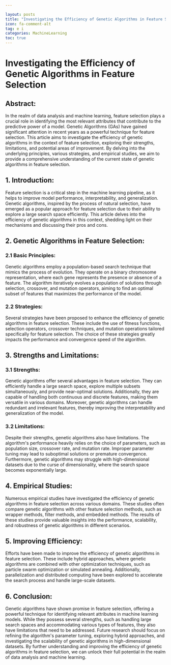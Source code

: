 ```yaml
---

layout: posts
title: "Investigating the Efficiency of Genetic Algorithms in Feature Selection"
icon: fa-comment-alt
tag: e i  
categories: MachineLearning
toc: true
---
```




# Investigating the Efficiency of Genetic Algorithms in Feature Selection

## Abstract:
In the realm of data analysis and machine learning, feature selection plays a crucial role in identifying the most relevant attributes that contribute to the predictive power of a model. Genetic Algorithms (GAs) have gained significant attention in recent years as a powerful technique for feature selection. This article aims to investigate the efficiency of genetic algorithms in the context of feature selection, exploring their strengths, limitations, and potential areas of improvement. By delving into the underlying principles, various strategies, and empirical studies, we aim to provide a comprehensive understanding of the current state of genetic algorithms in feature selection.

## 1. Introduction:
Feature selection is a critical step in the machine learning pipeline, as it helps to improve model performance, interpretability, and generalization. Genetic algorithms, inspired by the process of natural selection, have emerged as a popular approach for feature selection due to their ability to explore a large search space efficiently. This article delves into the efficiency of genetic algorithms in this context, shedding light on their mechanisms and discussing their pros and cons.

## 2. Genetic Algorithms in Feature Selection:
### 2.1 Basic Principles:
Genetic algorithms employ a population-based search technique that mimics the process of evolution. They operate on a binary chromosome representation, where each gene represents the presence or absence of a feature. The algorithm iteratively evolves a population of solutions through selection, crossover, and mutation operators, aiming to find an optimal subset of features that maximizes the performance of the model.

### 2.2 Strategies:
Several strategies have been proposed to enhance the efficiency of genetic algorithms in feature selection. These include the use of fitness functions, selection operators, crossover techniques, and mutation operations tailored specifically for feature selection. The choice of these strategies greatly impacts the performance and convergence speed of the algorithm.

## 3. Strengths and Limitations:
### 3.1 Strengths:
Genetic algorithms offer several advantages in feature selection. They can efficiently handle a large search space, explore multiple subsets simultaneously, and provide near-optimal solutions. Additionally, they are capable of handling both continuous and discrete features, making them versatile in various domains. Moreover, genetic algorithms can handle redundant and irrelevant features, thereby improving the interpretability and generalization of the model.

### 3.2 Limitations:
Despite their strengths, genetic algorithms also have limitations. The algorithm's performance heavily relies on the choice of parameters, such as population size, crossover rate, and mutation rate. Improper parameter tuning may lead to suboptimal solutions or premature convergence. Furthermore, genetic algorithms may struggle with high-dimensional datasets due to the curse of dimensionality, where the search space becomes exponentially large.

## 4. Empirical Studies:
Numerous empirical studies have investigated the efficiency of genetic algorithms in feature selection across various domains. These studies often compare genetic algorithms with other feature selection methods, such as wrapper methods, filter methods, and embedded methods. The results of these studies provide valuable insights into the performance, scalability, and robustness of genetic algorithms in different scenarios.

## 5. Improving Efficiency:
Efforts have been made to improve the efficiency of genetic algorithms in feature selection. These include hybrid approaches, where genetic algorithms are combined with other optimization techniques, such as particle swarm optimization or simulated annealing. Additionally, parallelization and distributed computing have been explored to accelerate the search process and handle large-scale datasets.

## 6. Conclusion:
Genetic algorithms have shown promise in feature selection, offering a powerful technique for identifying relevant attributes in machine learning models. While they possess several strengths, such as handling large search spaces and accommodating various types of features, they also have limitations that need to be addressed. Future research should focus on refining the algorithm's parameter tuning, exploring hybrid approaches, and investigating the scalability of genetic algorithms in high-dimensional datasets. By further understanding and improving the efficiency of genetic algorithms in feature selection, we can unlock their full potential in the realm of data analysis and machine learning.